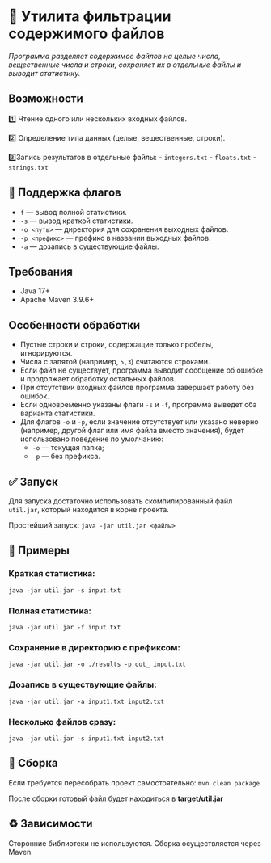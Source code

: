 # 💾 Утилита фильтрации содержимого файлов



_Программа разделяет содержимое файлов на целые числа, вещественные числа и строки, сохраняет их в отдельные файлы и выводит статистику._

## Возможности

1️⃣ Чтение одного или нескольких входных файлов.

2️⃣ Определение типа данных (целые, вещественные, строки).

3️⃣Запись результатов в отдельные файлы:
    - `integers.txt`
    - `floats.txt`
    - `strings.txt`

## 🚩 Поддержка флагов

- `f` — вывод полной статистики.
- 
  `-s` — вывод краткой статистики.
- `-o <путь>` — директория для сохранения выходных файлов.
- `-p <префикс>` — префикс в названии выходных файлов.
-  `-a` — дозапись в существующие файлы.

## Требования

- Java 17+
- Apache Maven 3.9.6+

## Особенности обработки

- Пустые строки и строки, содержащие только пробелы, игнорируются.
- Числа с запятой (например, `5,3`) считаются строками.
- Если файл не существует, программа выводит сообщение об ошибке и продолжает обработку остальных файлов.
- При отсутствии входных файлов программа завершает работу без ошибок.
- Если одновременно указаны флаги `-s` и `-f`, программа выведет оба варианта статистики.
- Для флагов `-o` и `-p`, если значение отсутствует или указано неверно (например, другой флаг или имя файла вместо значения), будет использовано поведение по умолчанию:
    - `-o` — текущая папка;
    - `-p` — без префикса.

## ✅ Запуск

Для запуска достаточно использовать скомпилированный файл `util.jar`, который находится в корне проекта.

Простейший запуск:
`java -jar util.jar <файлы>`

## 🔎 Примеры
### Краткая статистика: 
`java -jar util.jar -s input.txt`


### Полная статистика: 
`java -jar util.jar -f input.txt`

### Сохранение в директорию с префиксом: 
`java -jar util.jar -o ./results -p out_ input.txt`

### Дозапись в существующие файлы:
`java -jar util.jar -a input1.txt input2.txt`

### Несколько файлов сразу: 
`java -jar util.jar -s input1.txt input2.txt`


## 🔧 Сборка
Если требуется пересобрать проект самостоятельно:
`mvn clean package`


После сборки готовый файл будет находиться в **target/util.jar**

## ♻️ Зависимости
Сторонние библиотеки не используются.
Сборка осуществляется через Maven.
